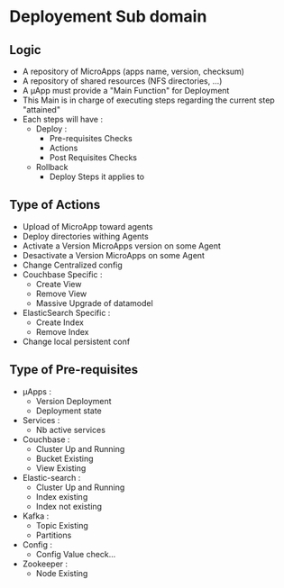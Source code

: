 Deployement Sub domain
=================

Logic
-----
- A repository of MicroApps (apps name, version, checksum)
- A repository of shared resources (NFS directories, ...)
- A µApp must provide a "Main Function" for Deployment
- This Main is in charge of executing steps regarding the current step "attained"
- Each steps will have :
     - Deploy :
        - Pre-requisites Checks
        - Actions
        - Post Requisites Checks
     - Rollback 
         - Deploy Steps it applies to

Type of Actions
----------
- Upload of MicroApp toward agents
- Deploy directories withing Agents
- Activate a Version MicroApps version on some Agent
- Desactivate a Version MicroApps on some Agent
- Change Centralized config
- Couchbase Specific :
    * Create View
    * Remove View
    * Massive Upgrade of datamodel
- ElasticSearch Specific :
    * Create Index
    * Remove Index
- Change local persistent conf

Type of Pre-requisites
----------
- µApps :
    * Version Deployment
    * Deployment state
- Services :
    * Nb active services
- Couchbase :
    * Cluster Up and Running
    * Bucket Existing
    * View Existing
- Elastic-search :
    * Cluster Up and Running
    * Index existing
    * Index not existing
- Kafka :
    * Topic Existing
    * Partitions
- Config :
    * Config Value check...
- Zookeeper :
    * Node Existing